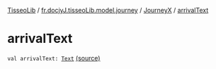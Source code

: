 [TisseoLib](../../index.md) / [fr.docjyJ.tisseoLib.model.journey](../index.md) / [JourneyX](index.md) / [arrivalText](./arrival-text.md)

# arrivalText

`val arrivalText: `[`Text`](../-text/index.md) [(source)](https://github.com/docjyj/tisseoLib/tree/master/src/main/kotlin/fr/docjyJ/tisseoLib/model/journey/JourneyX.kt#L10)